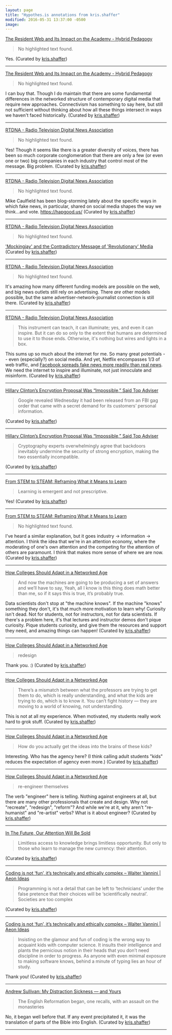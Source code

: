 ```yaml
---
layout: page
title: "Hypothes.is annotations from kris.shaffer"
modified: 2016-05-31 13:37:00 -0500
image: 
---
```


[The Resident Web and Its Impact on the Academy - Hybrid Pedagogy](http://www.digitalpedagogylab.com/hybridped/truthy-lies-surreal-truths/)

> No highlighted text found.

Yes.
(Curated by [kris.shaffer](https://hypothes.is/stream?=user:kris.shaffer))

<hr/>

[The Resident Web and Its Impact on the Academy - Hybrid Pedagogy](http://www.digitalpedagogylab.com/hybridped/truthy-lies-surreal-truths/)

> No highlighted text found.

I can buy that. Though I do maintain that there are some fundamental differences in the networked structure of contemporary digital media that require new approaches. Connectivism has something to say here, but still not sufficient without thinking about how all these things intersect in ways we haven't faced historically.
(Curated by [kris.shaffer](https://hypothes.is/stream?=user:kris.shaffer))

<hr/>

[RTDNA - Radio Television Digital News Association](https://www.rtdna.org/content/edward_r_murrow_s_1958_wires_lights_in_a_box_speech)

> No highlighted text found.

Yes! Though it seems like there is a greater diversity of voices, there has been so much corporate conglomeration that there are only a few (or even one or two) big companies in each industry that control most of the message. Big problem.
(Curated by [kris.shaffer](https://hypothes.is/stream?=user:kris.shaffer))

<hr/>

[RTDNA - Radio Television Digital News Association](https://www.rtdna.org/content/edward_r_murrow_s_1958_wires_lights_in_a_box_speech)

> No highlighted text found.

Mike Caulfield has been blog-storming lately about the specific ways in which fake news, in particular, shared on social media shapes the way we think...and vote. https://hapgood.us/
(Curated by [kris.shaffer](https://hypothes.is/stream?=user:kris.shaffer))

<hr/>

[RTDNA - Radio Television Digital News Association](https://www.rtdna.org/content/edward_r_murrow_s_1958_wires_lights_in_a_box_speech)

> No highlighted text found.

['Mockingjay' and the Contradictory Message of 'Revolutionary' Media](http://www.alternet.org/culture/mockingjay-and-contradictory-message-revolutionary-media)
(Curated by [kris.shaffer](https://hypothes.is/stream?=user:kris.shaffer))

<hr/>

[RTDNA - Radio Television Digital News Association](https://www.rtdna.org/content/edward_r_murrow_s_1958_wires_lights_in_a_box_speech)

> No highlighted text found.

It's amazing how many different funding models are possible on the web, and big news outlets still rely on advertising. There *are* other models possible, but the same advertiser-network-journalist connection is still there.
(Curated by [kris.shaffer](https://hypothes.is/stream?=user:kris.shaffer))

<hr/>

[RTDNA - Radio Television Digital News Association](https://www.rtdna.org/content/edward_r_murrow_s_1958_wires_lights_in_a_box_speech)

> This instrument can teach, it can illuminate; yes, and even it can inspire. But it can do so only to the extent that humans are determined to use it to those ends. Otherwise, it's nothing but wires and lights in a box.

This sums up so much about the internet for me. So many great potentials -- even (especially?) on social media. And yet, Netflix encompasses 1/3 of web traffic, and [Facebook spreads fake news more readily than real news](https://hapgood.us/2016/11/13/fake-news-does-better-on-facebook-than-real-news/). We need the internet to inspire and illuminate, not just innoculate and misinform.
(Curated by [kris.shaffer](https://hypothes.is/stream?=user:kris.shaffer))

<hr/>

[Hillary Clinton’s Encryption Proposal Was “Impossible,” Said Top Adviser](https://theintercept.com/2016/10/14/hillary-clintons-encryption-proposal-was-impossible-said-top-adviser/)

> Google revealed Wednesday it had been released from an FBI gag order that came with a secret demand for its customers’ personal information.

(Curated by [kris.shaffer](https://hypothes.is/stream?=user:kris.shaffer))

<hr/>

[Hillary Clinton’s Encryption Proposal Was “Impossible,” Said Top Adviser](https://theintercept.com/2016/10/14/hillary-clintons-encryption-proposal-was-impossible-said-top-adviser/)

> Cryptography experts overwhelmingly agree that backdoors inevitably undermine the security of strong encryption, making the two essentially incompatible.

(Curated by [kris.shaffer](https://hypothes.is/stream?=user:kris.shaffer))

<hr/>

[From STEM to STEAM: Reframing What it Means to Learn](http://scholarship.claremont.edu/cgi/viewcontent.cgi?article=1092&context=steam)

> Learning  is  emergent  and  not  prescriptive. 

Yes!
(Curated by [kris.shaffer](https://hypothes.is/stream?=user:kris.shaffer))

<hr/>

[From STEM to STEAM: Reframing What it Means to Learn](http://scholarship.claremont.edu/cgi/viewcontent.cgi?article=1092&context=steam)

> No highlighted text found.

I've heard a similar explanation, but it goes industry -> information -> attention. I think the idea that we're in an attention economy, where the moderating of one's own attention and the competing for the attention of others are paramount. I think that makes more sense of where we are now.
(Curated by [kris.shaffer](https://hypothes.is/stream?=user:kris.shaffer))

<hr/>

[How Colleges Should Adapt in a Networked Age](http://www.chronicle.com/article/How-Colleges-Should-Adapt-in-a/237842)

> And now the machines are going to be producing a set of answers and we’ll have to say, Yeah, all I know is this thing does math better than me, so if it says this is true, it’s probably true.

Data scientists don't stop at "the machine knows". If the machine "knows" something they don't, it's that much more motivation to learn why! Curiosity isn't dead. Not for students, not for instructors, not for data scientists. If there's a problem here, it's that lectures and instructor demos don't pique curiosity. Pique students curiosity, and give them the resources and support they need, and amazing things can happen!
(Curated by [kris.shaffer](https://hypothes.is/stream?=user:kris.shaffer))

<hr/>

[How Colleges Should Adapt in a Networked Age](http://www.chronicle.com/article/How-Colleges-Should-Adapt-in-a/237842)

> redesign

Thank you. :)
(Curated by [kris.shaffer](https://hypothes.is/stream?=user:kris.shaffer))

<hr/>

[How Colleges Should Adapt in a Networked Age](http://www.chronicle.com/article/How-Colleges-Should-Adapt-in-a/237842)

> There’s a mismatch between what the professors are trying to get them to do, which is really understanding, and what the kids are trying to do, which is to know it. You can’t fight history — they are moving to a world of knowing, not understanding.

This is not at all my experience. When motivated, my students really work hard to grok stuff.
(Curated by [kris.shaffer](https://hypothes.is/stream?=user:kris.shaffer))

<hr/>

[How Colleges Should Adapt in a Networked Age](http://www.chronicle.com/article/How-Colleges-Should-Adapt-in-a/237842)

> How do you actually get the ideas into the brains of these kids?

Interesting. Who has the agency here? (I think calling adult students "kids" reduces the expectation of agency even more.)
(Curated by [kris.shaffer](https://hypothes.is/stream?=user:kris.shaffer))

<hr/>

[How Colleges Should Adapt in a Networked Age](http://www.chronicle.com/article/How-Colleges-Should-Adapt-in-a/237842)

> re-engineer themselves

The verb "engineer" here is telling. Nothing against engineers at all, but there are many other professionals that create and design. Why not "recreate", "redesign", "reform"? And while we're at it, why aren't "re-humanist" and "re-artist" verbs? What is it about engineer?
(Curated by [kris.shaffer](https://hypothes.is/stream?=user:kris.shaffer))

<hr/>

[In The Future, Our Attention Will Be Sold](https://markmanson.net/attention)

> Limitless access to knowledge brings limitless opportunity. But only to those who learn to manage the new currency: their attention.

(Curated by [kris.shaffer](https://hypothes.is/stream?=user:kris.shaffer))

<hr/>

[Coding is not ‘fun’, it’s technically and ethically complex – Walter Vannini | Aeon Ideas](https://aeon.co/ideas/coding-is-not-fun-it-s-technically-and-ethically-complex)

> Programming is not a detail that can be left to ‘technicians’ under the false pretence that their choices will be ‘scientifically neutral’. Societies are too complex

(Curated by [kris.shaffer](https://hypothes.is/stream?=user:kris.shaffer))

<hr/>

[Coding is not ‘fun’, it’s technically and ethically complex – Walter Vannini | Aeon Ideas](https://aeon.co/ideas/coding-is-not-fun-it-s-technically-and-ethically-complex)

> Insisting on the glamour and fun of coding is the wrong way to acquaint kids with computer science. It insults their intelligence and plants the pernicious notion in their heads that you don’t need discipline in order to progress. As anyone with even minimal exposure to making software knows, behind a minute of typing lies an hour of study.

Thank you!
(Curated by [kris.shaffer](https://hypothes.is/stream?=user:kris.shaffer))

<hr/>

[Andrew Sullivan: My Distraction Sickness — and Yours](http://nymag.com/selectall/2016/09/andrew-sullivan-technology-almost-killed-me.html)

> The English Reformation began, one recalls, with an assault on the monasteries

No, it began well before that. If any event precipitated it, it was the translation of parts of the Bible into English.
(Curated by [kris.shaffer](https://hypothes.is/stream?=user:kris.shaffer))

<hr/>

